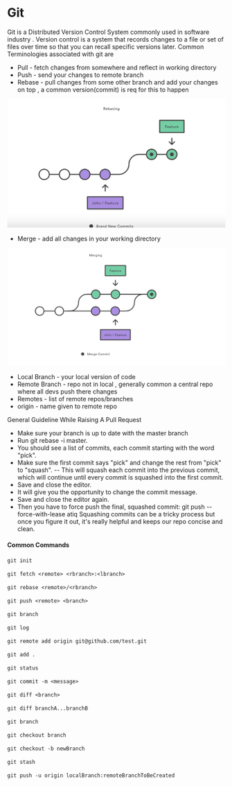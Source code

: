 # Git

Git is a Distributed Version Control System commonly used in software industry . Version control is a system that records changes to a file or set of files over time so that you can recall specific versions later. Common Terminologies associated with git are&#x20;

* Pull  - fetch changes from somewhere and reflect in working directory&#x20;
* Push - send your changes to remote branch
* Rebase - pull changes from some other branch and add your changes on top , a common version(commit) is req for this to happen

![](<../.gitbook/assets/Screenshot 2022-02-06 at 1.05.48 AM.png>)

* Merge - add all changes in your working directory&#x20;

![](<../.gitbook/assets/Screenshot 2022-02-06 at 1.05.32 AM.png>)

* Local Branch - your local version of code
* Remote Branch - repo not in local , generally common a central repo where all devs push there changes
* Remotes - list of remote repos/branches
* origin - name given to remote repo

General Guideline While Raising A Pull Request&#x20;

* Make sure your branch is up to date with the master branch
* Run git rebase -i master.
* You should see a list of commits, each commit starting with the word "pick".
* Make sure the first commit says "pick" and change the rest from "pick" to "squash". -- This will squash each commit into the previous commit, which will continue until every commit is squashed into the first commit.
* Save and close the editor.
* It will give you the opportunity to change the commit message.
* Save and close the editor again.
* Then you have to force push the final, squashed commit: git push --force-with-lease atiq Squashing commits can be a tricky process but once you figure it out, it's really helpful and keeps our repo concise and clean.

#### Common Commands

`git init`

`git fetch <remote> <rbranch>:<lbranch>`

`git rebase <remote>/<rbranch>`

`git push <remote> <branch>`

`git branch`

`git log`

`git remote add origin git@github.com/test.git`

`git add .`

`git status`

`git commit -m <message>`

`git diff <branch>`

`git diff branchA...branchB`

`git branch`

`git checkout branch`

`git checkout -b newBranch`

`git stash`

`git push -u origin localBranch:remoteBranchToBeCreated`&#x20;



